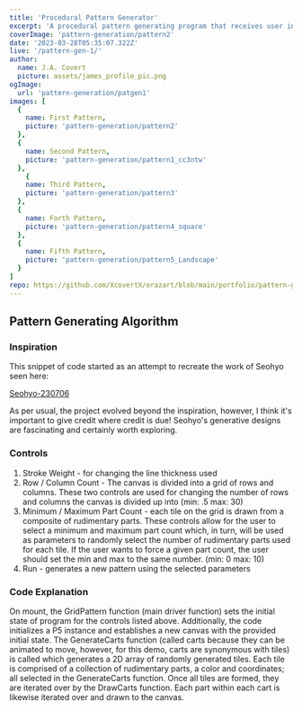 ```yaml
---
title: 'Procedural Pattern Generator'
excerpt: 'A procedural pattern generating program that receives user inputs to build a randomly generated pattern.'
coverImage: 'pattern-generation/pattern2'
date: '2023-03-28T05:35:07.322Z'
live: '/pattern-gen-1/'
author:
  name: J.A. Covert
  picture: assets/james_profile_pic.png
ogImage:
  url: 'pattern-generation/patgen1'
images: [
  {
    name: First Pattern,
    picture: 'pattern-generation/pattern2'
  },
  {
    name: Second Pattern,
    picture: 'pattern-generation/pattern1_cc3ntw'
  },
    {
    name: Third Pattern,
    picture: 'pattern-generation/pattern3'
  },
  {
    name: Forth Pattern,
    picture: 'pattern-generation/pattern4_square'
  },
  {
    name: Fifth Pattern,
    picture: 'pattern-generation/pattern5_Landscape'
  }
]
repo: https://github.com/XcovertX/erazart/blob/main/portfolio/pattern-gen-core/generative-patterns.tsx
---
```


## Pattern Generating Algorithm

### Inspiration
This snippet of code started as an attempt to recreate the work of Seohyo seen here: 

[Seohyo-230706](https://www.instagram.com/reel/CuW8W-HuUUU/?utm_source=ig_web_copy_link&igshid=MzRlODBiNWFlZA==)

As per usual, the project evolved beyond the inspiration, however, I think it's important to give credit where credit is due! Seohyo's generative designs are fascinating and certainly worth exploring. 

### Controls

1. Stroke Weight - for changing the line thickness used
2. Row / Column Count - The canvas is divided into a grid of rows and columns. These two controls are used for changing the number of rows and columns the canvas is divided up into (min: .5 max: 30)
3. Minimum / Maximum Part Count - each tile on the grid is drawn from a composite of rudimentary parts. These controls allow for the user to select a minimum and maximum part count which, in turn, will be used as parameters to randomly select the number of rudimentary parts used for each tile. If the user wants to force a given part count, the user should set the min and max to the same number. (min: 0 max: 10)
4. Run - generates a new pattern using the selected parameters

### Code Explanation

On mount, the GridPattern function (main driver function) sets the initial state of program for the controls listed above. Additionally, the code initializes a P5 instance and establishes a new canvas with the provided initial state. The GenerateCarts function (called carts because they can be animated to move, however, for this demo, carts are synonymous with tiles) is called which generates a 2D array of randomly generated tiles. Each tile is comprised of a collection of rudimentary parts, a color and coordinates; all selected in the GenerateCarts function. Once all tiles are formed, they are iterated over by the DrawCarts function. Each part within each cart is likewise iterated over and drawn to the canvas.
